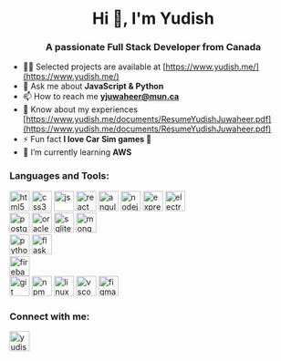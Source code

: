 <h1 align="center">Hi 👋, I'm Yudish</h1>
<h3 align="center">A passionate Full Stack Developer from Canada</h3>

- 👨‍💻 Selected projects are available at [https://www.yudish.me/](https://www.yudish.me/)
- 💬 Ask me about **JavaScript & Python**
- 📫 How to reach me **yjuwaheer@mun.ca**
- 📄 Know about my experiences [https://www.yudish.me/documents/ResumeYudishJuwaheer.pdf](https://www.yudish.me/documents/ResumeYudishJuwaheer.pdf)
- ⚡ Fun fact **I love Car Sim games 🚗**
- 🌱 I’m currently learning **AWS**

<h3 align="left">Languages and Tools:</h3>
<p align="left"> 
  <img src="https://cdn.jsdelivr.net/gh/devicons/devicon/icons/html5/html5-original.svg" alt="html5" width="35" height="35"/>
  <img src="https://cdn.jsdelivr.net/gh/devicons/devicon/icons/css3/css3-original.svg" alt="css3" width="35" height="35"/>
  <img src="https://cdn.jsdelivr.net/gh/devicons/devicon/icons/javascript/javascript-original.svg" alt="js" width="35" height="35"/>
  <img src="https://cdn.jsdelivr.net/gh/devicons/devicon/icons/react/react-original.svg" alt="react" width="35" height="35"/>
  <img src="https://cdn.jsdelivr.net/gh/devicons/devicon/icons/angularjs/angularjs-plain.svg" alt="angular" width="35" height="35"/>
  <img src="https://cdn.jsdelivr.net/gh/devicons/devicon/icons/nodejs/nodejs-original.svg" alt="nodejs" width="35" height="35"/>
  <img src="https://cdn.jsdelivr.net/gh/devicons/devicon/icons/express/express-original.svg" alt="express" width="35" height="35"/>
  <img src="https://cdn.jsdelivr.net/gh/devicons/devicon/icons/electron/electron-original.svg" alt="electron" width="35" height="35"/>
  <br>
  <img src="https://cdn.jsdelivr.net/gh/devicons/devicon/icons/postgresql/postgresql-original.svg" alt="postgresql" width="35" height="35"/>
  <img src="https://cdn.jsdelivr.net/gh/devicons/devicon/icons/oracle/oracle-original.svg" alt="oracle" width="35" height="35"/>
  <img src="https://cdn.jsdelivr.net/gh/devicons/devicon/icons/sqlite/sqlite-original.svg" alt="sqlite" width="35" height="35"/>
  <img src="https://cdn.jsdelivr.net/gh/devicons/devicon/icons/mongodb/mongodb-plain-wordmark.svg" alt="mongodb" width="35" height="35"/>
  <br>
  <img src="https://cdn.jsdelivr.net/gh/devicons/devicon/icons/python/python-original.svg" alt="python" width="35" height="35"/>
  <img src="https://cdn.jsdelivr.net/gh/devicons/devicon/icons/flask/flask-original.svg" alt="flask" width="35" height="35"/>
  <br>
  <img src="https://cdn.jsdelivr.net/gh/devicons/devicon/icons/firebase/firebase-plain.svg" alt="firebase" width="35" height="35"/>
  <br>
  <img src="https://cdn.jsdelivr.net/gh/devicons/devicon/icons/git/git-original.svg" alt="git" width="35" height="35"/>
  <img src="https://cdn.jsdelivr.net/gh/devicons/devicon/icons/npm/npm-original-wordmark.svg" alt="npm" width="35" height="35"/>
  <img src="https://cdn.jsdelivr.net/gh/devicons/devicon/icons/linux/linux-original.svg" alt="linux" width="35" height="35"/>
  <img src="https://cdn.jsdelivr.net/gh/devicons/devicon/icons/vscode/vscode-original.svg" alt="vscode" width="35" height="35"/>
  <img src="https://cdn.jsdelivr.net/gh/devicons/devicon/icons/figma/figma-original.svg" alt="figma" width="35" height="35"/>
</p>

<h3 align="left">Connect with me:</h3>
<p align="left">
<a href="https://linkedin.com/in/yudishjuwaheer" target="blank"><img align="center" src="https://cdn.jsdelivr.net/gh/devicons/devicon/icons/linkedin/linkedin-original.svg" alt="yudishjuwaheer" height="35" width="35" /></a>
</p>
